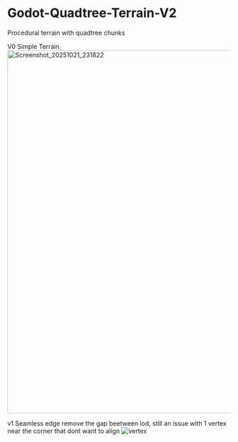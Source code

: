 # Godot-Quadtree-Terrain-V2
Procedural terrain with quadtree chunks

V0 Simple Terrain
<img width="1517" height="819" alt="Screenshot_20251021_231822" src="https://github.com/user-attachments/assets/5e98e5c1-c77b-411d-b05f-0c86bfdc8d7d" />

v1 Seamless edge remove the gap beetween lod, still an issue with 1 vertex near the corner that dont want to align
![vertex](https://github.com/user-attachments/assets/e9a1ab6c-920e-47fd-9817-547bd5713243)

